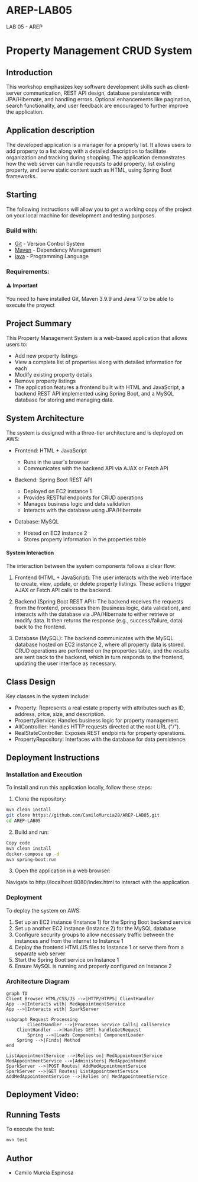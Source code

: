 # AREP-LAB05
LAB 05 - AREP

# Property Management CRUD System

## Introduction

This workshop emphasizes key software development skills such as client-server communication, REST API design, database persistence with JPA/Hibernate, and handling errors. Optional enhancements like pagination, search functionality, and user feedback are encouraged to further improve the application.


## Application description

The developed application is a manager for a property list. It allows users to add property to a list along with a detailed description to facilitate organization and tracking during shopping. The application demonstrates how the web server can handle requests to add property, list existing property, and serve static content such as HTML, using Spring Boot frameworks.

## Starting

The following instructions will allow you to get a working copy of the project on your local machine for development and testing purposes.

### Build with:
    
* [Git](https://git-scm.com) - Version Control System
* [Maven](https://maven.apache.org/download.cgi) -  Dependency Management
* [java](https://www.oracle.com/java/technologies/downloads/#java22) - Programming Language

### Requirements:

#### ⚠️ Important

You need to have installed Git, Maven 3.9.9 and Java 17 to be able to execute the proyect

## Project Summary

This Property Management System is a web-based application that allows users to:

* Add new property listings
* View a complete list of properties along with detailed information for each
* Modify existing property details
* Remove property listings
* The application features a frontend built with HTML and JavaScript, a backend REST API implemented using Spring Boot, and a MySQL database for storing and managing data.


## System Architecture

The system is designed with a three-tier architecture and is deployed on AWS:

* Frontend: HTML + JavaScript
    * Runs in the user's browser
    * Communicates with the backend API via AJAX or Fetch API

* Backend: Spring Boot REST API

    * Deployed on EC2 instance 1
    * Provides RESTful endpoints for CRUD operations
    *  Manages business logic and data validation
    *  Interacts with the database using JPA/Hibernate

* Database: MySQL

    * Hosted on EC2 instance 2
    * Stores property information in the properties table

#### System Interaction
The interaction between the system components follows a clear flow:

1. Frontend (HTML + JavaScript): The user interacts with the web interface to create, view, update, or delete property listings. These actions trigger AJAX or Fetch API calls to the backend.

2. Backend (Spring Boot REST API): The backend receives the requests from the frontend, processes them (business logic, data validation), and interacts with the database via JPA/Hibernate to either retrieve or modify data. It then returns the response (e.g., success/failure, data) back to the frontend.

3. Database (MySQL): The backend communicates with the MySQL database hosted on EC2 instance 2, where all property data is stored. CRUD operations are performed on the properties table, and the results are sent back to the backend, which in turn responds to the frontend, updating the user interface as necessary.

## Class Design

Key classes in the system include:

* Property: Represents a real estate property with attributes such as ID, address, price, size, and description.
* PropertyService: Handles business logic for property management.
* AllControlller: Handles HTTP requests directed at the root URL ("/").
* RealStateController: Exposes REST endpoints for property operations.
* PropertyRepository: Interfaces with the database for data persistence.


## Deployment Instructions

### Installation and Execution

To install and run this application locally, follow these steps:

1. Clone the repository:

```bash
mvn clean install
git clone https://github.com/CamiloMurcia28/AREP-LAB05.git
cd AREP-LAB05
```

2. Build and run:

```bash
Copy code
mvn clean install
docker-compose up -d
mvn spring-boot:run
```

3. Open the application in a web browser:

Navigate to http://localhost:8080/index.html to interact with the application.

### Deployment

To deploy the system on AWS:

1. Set up an EC2 instance (Instance 1) for the Spring Boot backend service
2. Set up another EC2 instance (Instance 2) for the MySQL database
3. Configure security groups to allow necessary traffic between the instances and from the internet to Instance 1
4. Deploy the frontend HTML/JS files to Instance 1 or serve them from a separate web server
5. Start the Spring Boot service on Instance 1
6. Ensure MySQL is running and properly configured on Instance 2

### Architecture Diagram
```mermaid
graph TD
Client Browser HTML/CSS/JS -->|HTTP/HTPPS| ClientHandler
App -->|Interacts with| MedAppointmentService
App -->|Interacts with| SparkServer

subgraph Request Processing
        ClientHandler -->|Processes Service Calls| callService
	ClientHandler -->|Handles GET| handleGetRequest
        Spring -->|Loads Components| ComponentLoader
	Spring -->|Finds| Method
end

ListAppointmentService -->|Relies on| MedAppointmentService
MedAppointmentService -->|Administers| MedAppointment
SparkServer -->|POST Routes| AddMedAppointmentService
SparkServer -->|GET Routes| ListAppointmentService
AddMedAppointmentService -->|Relies on| MedAppointmentService
```

## Deployment Video:

## Running Tests

To execute the test: 

```bash
mvn test
```

## Author

- Camilo Murcia Espinosa 



